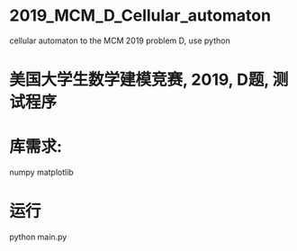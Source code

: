 # 2019_MCM_D_Cellular_automaton
cellular automaton to the MCM 2019 problem D, use python

# 美国大学生数学建模竞赛, 2019, D题, 测试程序
# 库需求:  
numpy matplotlib 

# 运行
python main.py
